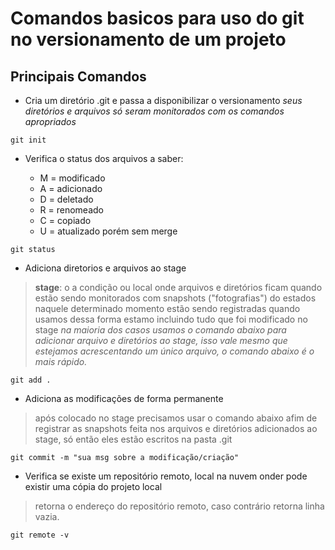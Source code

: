 # Comandos basicos para uso do git no versionamento de um projeto #

## Principais Comandos ##

- Cria um diretório .git e passa a disponibilizar o versionamento
*seus diretórios e arquivos só seram monitorados com os comandos apropriados*

`git init`

- Verifica o status dos arquivos a saber:

    - M = modificado
    - A = adicionado
    - D = deletado
    - R = renomeado
    - C = copiado
    - U = atualizado porém sem merge

`git status`

- Adiciona diretorios e arquivos ao stage

 > **stage**: o a condição ou local onde arquivos e diretórios ficam quando estão sendo monitorados com snapshots ("fotografias") do estados naquele determinado momento estão sendo registradas
 > quando usamos dessa forma estamo incluindo tudo que foi modificado no stage
 *na maioria dos casos usamos o comando abaixo para adicionar arquivo e diretórios ao stage, isso vale mesmo que estejamos acrescentando um único arquivo, o comando abaixo é o mais rápido.*

`git add .`

- Adiciona as modificações de forma permanente

 > após colocado no stage precisamos usar o comando abaixo afim de registrar as snapshots feita nos arquivos e diretórios adicionados ao stage, só então eles estão escritos na pasta .git

`git commit -m "sua msg sobre a modificação/criação"`

- Verifica se existe um repositório remoto, local na nuvem onder pode existir uma cópia do projeto local

 > retorna o endereço do repositório remoto, caso contrário retorna linha vazia.

`git remote -v`
